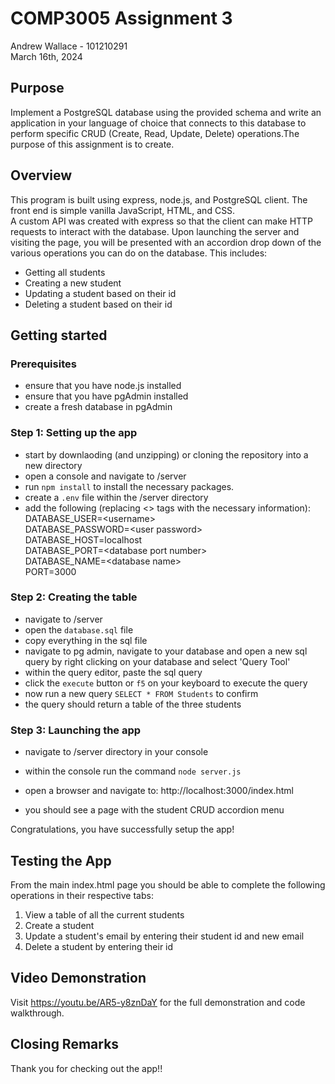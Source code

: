# COMP3005 Assignment 3
Andrew Wallace - 101210291 <br/>
March 16th, 2024

## Purpose
Implement a PostgreSQL database using the provided schema and write an application in your language of choice that connects to this database to perform specific CRUD (Create, Read, Update, Delete) operations.The purpose of this assignment is to create.

## Overview
This program is built using express, node.js, and PostgreSQL client. The front end is simple vanilla JavaScript, HTML, and CSS. <br/>
A custom API was created with express so that the client can make HTTP requests to interact with the database. Upon launching the server and visiting the page, you will be presented with an accordion drop down of the various operations you can do on the database. This includes: 
- Getting all students
- Creating a new student
- Updating a student based on their id
- Deleting a student based on their id

## Getting started
### Prerequisites
- ensure that you have node.js installed
- ensure that you have pgAdmin installed
- create a fresh database in pgAdmin

### Step 1: Setting up the app 
- start by downlaoding (and unzipping) or cloning the repository into a new directory
- open a console and navigate to /server
- run `npm install` to install the necessary packages.
- create a `.env` file within the /server directory
- add the following (replacing <> tags with the necessary information): <br/>
DATABASE_USER=\<username\><br/>
DATABASE_PASSWORD=\<user password\><br/>
DATABASE_HOST=localhost<br/>
DATABASE_PORT=\<database port number\><br/>
DATABASE_NAME=\<database name\><br/>
PORT=3000

### Step 2: Creating the table
- navigate to /server
- open the `database.sql` file
- copy everything in the sql file
- navigate to pg admin, navigate to your database and open a new sql query by right clicking on your database and select 'Query Tool'
- within the query editor, paste the sql query
- click the `execute` button or `f5` on your keyboard to execute the query
- now run a new query `SELECT * FROM Students` to confirm
- the query should return a table of the three students

### Step 3: Launching the app
- navigate to /server directory in your console
- within the console run the command `node server.js`
- open a browser and navigate to: 
http://localhost:3000/index.html

- you should see a page with the student CRUD accordion menu

Congratulations, you have successfully setup the app!

## Testing the App
From the main index.html page you should be able to complete the following operations in their respective tabs: 
1. View a table of all the current students
2. Create a student
3. Update a student's email by entering their student id and new email
4. Delete a student by entering their id

## Video Demonstration
Visit https://youtu.be/AR5-y8znDaY for the full demonstration and code walkthrough.

## Closing Remarks
Thank you for checking out the app!!
